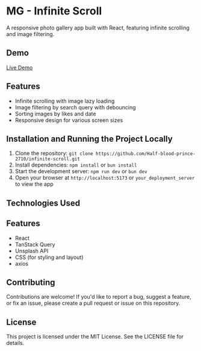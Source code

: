 # MG - Infinite Scroll

A responsive photo gallery app built with React, featuring infinite scrolling and image filtering.

## Demo
[Live Demo](https://infinite-scroll-swart-two.vercel.app/)

## Features

* Infinite scrolling with image lazy loading
* Image filtering by search query with debouncing
* Sorting images by likes and date
* Responsive design for various screen sizes

## Installation and Running the Project Locally

1. Clone the repository: `git clone https://github.com/Half-blood-prince-2710/infinite-scroll.git`
2. Install dependencies: `npm install` or `bun install`
3. Start the development server: `npm run dev` or `bun dev`
4. Open your browser at `http://localhost:5173` or `your_deployment_server` to view the app

## Technologies Used

## Features
* React
* TanStack Query
* Unsplash API
* CSS (for styling and layout)
* axios

## Contributing

Contributions are welcome! If you'd like to report a bug, suggest a feature, or fix an issue, please create a pull request or issue on this repository.

## License

This project is licensed under the MIT License. See the LICENSE file for details.
